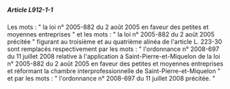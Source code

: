 ##### Article L912-1-1

Les mots : " la loi n° 2005-882 du 2 août 2005 en faveur des petites et moyennes entreprises " et les mots : " la loi n° 2005-882 du 2 août 2005 précitée " figurant au troisième et au quatrième alinéa de l'article L. 223-30 sont remplacés respectivement par les mots : " l'ordonnance n° 2008-697 du 11 juillet 2008 relative à l'application à Saint-Pierre-et-Miquelon de la loi n° 2005-882 du 2 août 2005 en faveur des petites et moyennes entreprises et réformant la chambre interprofessionnelle de Saint-Pierre-et-Miquelon " et par les mots : " l'ordonnance n° 2008-697 du 11 juillet 2008 précitée. "

